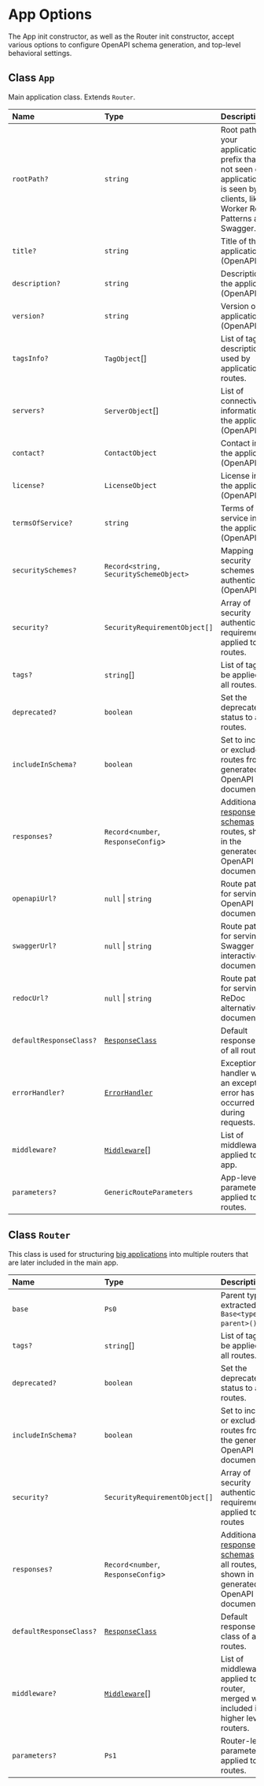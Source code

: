 # App Options

The App init constructor, as well as the Router init constructor, accept various options to configure OpenAPI schema generation, and top-level behavioral settings.

## Class `App`

Main application class. Extends `Router`.

| Name | Type | Description | Default |
| :------ | :------ | :------ | :------ |
| `rootPath?` | `string` | Root path of your application, a prefix that is not seen on the application but is seen by clients, like Worker Route Patterns and Swagger. | `"/"` |
| `title?` | `string` | Title of the application (OpenAPI). | `"Cerces API"` |
| `description?` | `string` | Description of the application (OpenAPI). | `""` |
| `version?` | `string` | Version of the application (OpenAPI). | `"0.1.0"` |
| `tagsInfo?` | `TagObject`[] | List of tag descriptions used by application routes. | `[]` |
| `servers?` | `ServerObject`[] | List of connectivity information of the application (OpenAPI). | `[{ url: this.rootPath }]` |
| `contact?` | `ContactObject` | Contact info of the application (OpenAPI). | `undefined` |
| `license?` | `LicenseObject` | License info of the application (OpenAPI). | `undefined` |
| `termsOfService?` | `string` | Terms of service info of the application (OpenAPI). | `undefined` |
| `securitySchemes?` | `Record<string, SecuritySchemeObject>` | Mapping of security schemes and authentication (OpenAPI). | `undefined` |
| `security?` | `SecurityRequirementObject[]` | Array of security authentication requirements applied to all routes. | `[{ [key]: [] }]` per `keyof securitySchemes` |
| `tags?` | `string`[] | List of tags to be applied to all routes. | `[]` |
| `deprecated?` | `boolean` | Set the deprecated status to all routes. | `false` |
| `includeInSchema?` | `boolean` | Set to include or exclude all routes from the generated OpenAPI document. | `true` |
| `responses?` | `Record`\<`number`, `ResponseConfig`\> | Additional [response schemas](./responses.md#openapi-schemas) to all routes, shown in the generated OpenAPI document. | `{ 422: ... }` |
| `openapiUrl?` | ``null`` \| `string` | Route path URL for serving the OpenAPI JSON document. | `"/openapi.json"` |
| `swaggerUrl?` | ``null`` \| `string` | Route path URL for serving the Swagger interactive documentation. | `"/docs"` |
| `redocUrl?` | ``null`` \| `string` | Route path URL for serving the ReDoc alternative documentation. | `"/redoc"` |
| `defaultResponseClass?` | [`ResponseClass`](/reference/types/type-aliases/ResponseClass.md) | Default response class of all routes. | `JSONResponse` |
| `errorHandler?` | [`ErrorHandler`](/reference/types/type-aliases/ErrorHandler.md) | Exception handler when an exception or error has occurred during requests. | `baseExceptionHandler` |
| `middleware?` | [`Middleware`](/reference/middleware/classes/Middleware.md)[] | List of middleware applied to this app. | `[]` |
| `parameters?` | `GenericRouteParameters` | App-level parameters applied to all routes. | `{}` |

## Class `Router`

This class is used for structuring [big applications](./bigger-apps.md) into multiple routers that are later included in the main app.

| Name | Type | Description | Default |
| :------ | :------ | :------ | :------ |
| `base` | `Ps0` | Parent types extracted by `Base<typeof parent>()`. | - |
| `tags?` | `string`[] | List of tags to be applied to all routes. | `[]` |
| `deprecated?` | `boolean` | Set the deprecated status to all routes. | `false` |
| `includeInSchema?` | `boolean` | Set to include or exclude all routes from the generated OpenAPI document. | `true` |
| `security?` | `SecurityRequirementObject[]` | Array of security authentication requirements applied to all routes | `undefined` |
| `responses?` | `Record`\<`number`, `ResponseConfig`\> | Additional [response schemas](./responses.md#openapi-schemas) to all routes, shown in the generated OpenAPI document. | `{ 422: ... }` |
| `defaultResponseClass?` | [`ResponseClass`](/reference/types/type-aliases/ResponseClass.md) | Default response class of all routes. | `JSONResponse` |
| `middleware?` | [`Middleware`](/reference/middleware/classes/Middleware.md)[] | List of middleware applied to this router, merged when included in higher level routers. | `[]` |
| `parameters?` | `Ps1` | Router-level parameters applied to all routes. | `{}` |

